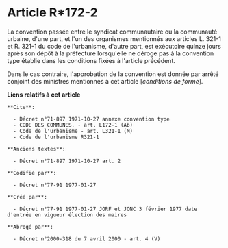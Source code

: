 # Article R*172-2

La convention passée entre le syndicat communautaire ou la communauté urbaine, d'une part, et l'un des organismes mentionnés
aux articles L. 321-1 et R. 321-1 du code de l'urbanisme, d'autre part, est exécutoire quinze jours après son dépôt à la
préfecture lorsqu'elle ne déroge pas à la convention type établie dans les conditions fixées à l'article précédent. 

Dans le cas contraire, l'approbation de la convention est donnée par arrêté conjoint des ministres mentionnés à cet article
[*conditions de forme*].

**Liens relatifs à cet article**

	**Cite**:

	  - Décret n°71-897 1971-10-27 annexe convention type
	  - CODE DES COMMUNES. - art. L172-1 (Ab)
	  - Code de l'urbanisme - art. L321-1 (M)
	  - Code de l'urbanisme R321-1

	**Anciens textes**:

	  - Décret n°71-897 1971-10-27 art. 2

	**Codifié par**:

	  - Décret n°77-91 1977-01-27

	**Créé par**:

	  - Décret n°77-91 1977-01-27 JORF et JONC 3 février 1977 date d'entrée en vigueur élection des maires

	**Abrogé par**:

	  - Décret n°2000-318 du 7 avril 2000 - art. 4 (V)
